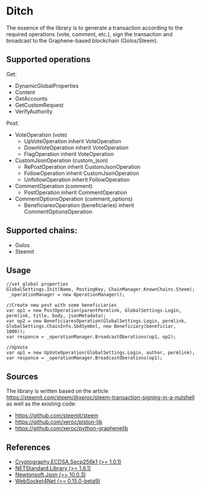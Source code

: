 # Ditch
The essence of the library is to generate a transaction according to the required operations (vote, comment, etc.), sign the transaction and broadcast to the Graphene-based blockchain (Golos/Steem). 

## Supported operations

Get:
* DynamicGlobalProperties
* Content
* GetAccounts
* GetCustomRequest
* VerifyAuthority 

Post:
* VoteOperation (vote) 
  * UpVoteOperation inherit VoteOperation
  * DownVoteOperation inherit VoteOperation
  * FlagOperation inherit VoteOperation
* CustomJsonOperation (custom_json)
  * RePostOperation inherit CustomJsonOperation
  * FollowOperation inherit CustomJsonOperation
  * UnfollowOperation inherit FollowOperation
* CommentOperation (comment)
  * PostOperation inherit CommentOperation
* CommentOptionsOperation (comment_options) 
  * BeneficiaresOperation (beneficiaries) inherit CommentOptionsOperation
  
## Supported chains:
 * Golos
 * Steemit

## Usage
    //set global properties
    GlobalSettings.Init(Name, PostingKey, ChainManager.KnownChains.Steem);
     _operationManager = new OperationManager();
    
    //Create new post with some beneficiaries
    var op1 = new PostOperation(parentPermlink, GlobalSettings.Login, permlink, title, body, jsonMetadata);
    var op2 = new BeneficiaresOperation(GlobalSettings.Login, permlink, GlobalSettings.ChainInfo.SbdSymbol, new Beneficiary(beneficiar, 1000));
    var responce = _operationManager.BroadcastOberations(op1, op2);
    
    //UpVote
    var op1 = new UpVoteOperation(GlobalSettings.Login, author, permlink);
    var responce = _operationManager.BroadcastOberations(op1);

## Sources

The library is written based on the article https://steemit.com/steem/@xeroc/steem-transaction-signing-in-a-nutshell as well as the existing code:
* https://github.com/steemit/steem
* https://github.com/xeroc/piston-lib
* https://github.com/xeroc/python-graphenelib

## References

* [Cryptography.ECDSA.Secp256k1 (>= 1.0.1)](https://github.com/Chainers/Cryptography.ECDSA)
* [NETStandard.Library (>= 1.6.1)](https://www.nuget.org/packages/NETStandard.Library)
* [Newtonsoft.Json (>= 10.0.3)](https://www.nuget.org/packages/Newtonsoft.Json)
* [WebSocket4Net (>= 0.15.0-beta9)](https://www.nuget.org/packages/WebSocket4Net)
